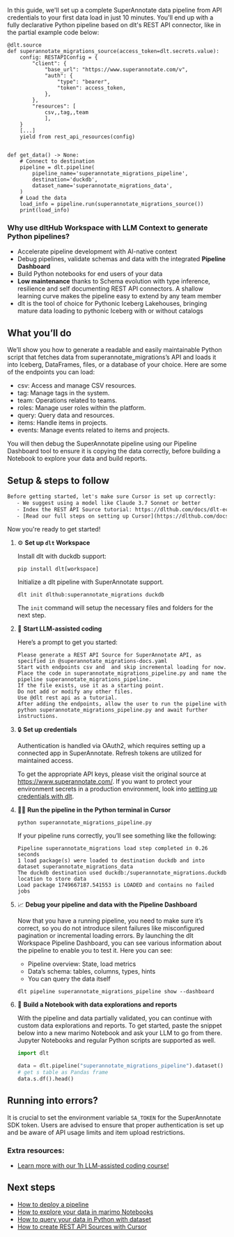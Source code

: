 In this guide, we'll set up a complete SuperAnnotate data pipeline from API credentials to your first data load in just 10 minutes. You'll end up with a fully declarative Python pipeline based on dlt's REST API connector, like in the partial example code below:

```python-outcome
@dlt.source
def superannotate_migrations_source(access_token=dlt.secrets.value):
    config: RESTAPIConfig = {
        "client": {
            "base_url": "https://www.superannotate.com/v",
            "auth": {
                "type": "bearer",
                "token": access_token,
            },
        },
        "resources": [
            csv,,tag,,team
            ],
    }
    [...]
    yield from rest_api_resources(config)


def get_data() -> None:
    # Connect to destination
    pipeline = dlt.pipeline(
        pipeline_name='superannotate_migrations_pipeline',
        destination='duckdb',
        dataset_name='superannotate_migrations_data', 
    )
    # Load the data
    load_info = pipeline.run(superannotate_migrations_source())
    print(load_info) 
```

### Why use dltHub Workspace with LLM Context to generate Python pipelines?

- Accelerate pipeline development with AI-native context
- Debug pipelines, validate schemas and data with the integrated **Pipeline Dashboard**
- Build Python notebooks for end users of your data
- **Low maintenance** thanks to Schema evolution with type inference, resilience and self documenting REST API connectors. A shallow learning curve makes the pipeline easy to extend by any team member
- dlt is the tool of choice for Pythonic Iceberg Lakehouses, bringing mature data loading to pythonic Iceberg with or without catalogs

## What you’ll do

We’ll show you how to generate a readable and easily maintainable Python script that fetches data from superannotate_migrations’s API and loads it into Iceberg, DataFrames, files, or a database of your choice. Here are some of the endpoints you can load:

- csv: Access and manage CSV resources.
- tag: Manage tags in the system.
- team: Operations related to teams.
- roles: Manage user roles within the platform.
- query: Query data and resources.
- items: Handle items in projects.
- events: Manage events related to items and projects.

You will then debug the SuperAnnotate pipeline using our Pipeline Dashboard tool to ensure it is copying the data correctly, before building a Notebook to explore your data and build reports.

## Setup & steps to follow

```default
Before getting started, let's make sure Cursor is set up correctly:
   - We suggest using a model like Claude 3.7 Sonnet or better
   - Index the REST API Source tutorial: https://dlthub.com/docs/dlt-ecosystem/verified-sources/rest_api/ and add it to context as **@dlt rest api**
   - [Read our full steps on setting up Cursor](https://dlthub.com/docs/dlt-ecosystem/llm-tooling/cursor-restapi#23-configuring-cursor-with-documentation)
```

Now you're ready to get started!

1. ⚙️ **Set up `dlt` Workspace**
    
    Install dlt with duckdb support:
    ```shell
    pip install dlt[workspace]
    ```

    Initialize a dlt pipeline with SuperAnnotate support.
    ```shell
    dlt init dlthub:superannotate_migrations duckdb
    ```

    The `init` command will setup the necessary files and folders for the next step.
    
2. 🤠 **Start LLM-assisted coding**
    
    Here’s a prompt to get you started:
    
    ```prompt
    Please generate a REST API Source for SuperAnnotate API, as specified in @superannotate_migrations-docs.yaml 
    Start with endpoints csv and  and skip incremental loading for now. 
    Place the code in superannotate_migrations_pipeline.py and name the pipeline superannotate_migrations_pipeline. 
    If the file exists, use it as a starting point. 
    Do not add or modify any other files. 
    Use @dlt rest api as a tutorial. 
    After adding the endpoints, allow the user to run the pipeline with python superannotate_migrations_pipeline.py and await further instructions.
    ```

    
3. 🔒 **Set up credentials** 
    
    Authentication is handled via OAuth2, which requires setting up a connected app in SuperAnnotate. Refresh tokens are utilized for maintained access.
    
    To get the appropriate API keys, please visit the original source at https://www.superannotate.com/.
    If you want to protect your environment secrets in a production environment, look into [setting up credentials with dlt](https://dlthub.com/docs/walkthroughs/add_credentials).
    
4. 🏃‍♀️ **Run the pipeline in the Python terminal in Cursor**
    
    ```shell
    python superannotate_migrations_pipeline.py
    ```
    
    If your pipeline runs correctly, you’ll see something like the following:
    
    ```shell
    Pipeline superannotate_migrations load step completed in 0.26 seconds
    1 load package(s) were loaded to destination duckdb and into dataset superannotate_migrations_data
    The duckdb destination used duckdb:/superannotate_migrations.duckdb location to store data
    Load package 1749667187.541553 is LOADED and contains no failed jobs
    ```
    
5. 📈 **Debug your pipeline and data with the Pipeline Dashboard**

    Now that you have a running pipeline, you need to make sure it’s correct, so you do not introduce silent failures like misconfigured pagination or incremental loading errors. By launching the dlt Workspace Pipeline Dashboard, you can see various information about the pipeline to enable you to test it. Here you can see:
    - Pipeline overview: State, load metrics
    - Data’s schema: tables, columns, types, hints
    - You can query the data itself
    
    ```shell
    dlt pipeline superannotate_migrations_pipeline show --dashboard
    ```
    
6. 🐍 **Build a Notebook with data explorations and reports**

    With the pipeline and data partially validated, you can continue with custom data explorations and reports. To get started, paste the snippet below into a new marimo Notebook and ask your LLM to go from there. Jupyter Notebooks and regular Python scripts are supported as well.

    
    ```python
    import dlt

   data = dlt.pipeline("superannotate_migrations_pipeline").dataset()
   # get s table as Pandas frame
   data.s.df().head()
    ```

## Running into errors?

It is crucial to set the environment variable `SA_TOKEN` for the SuperAnnotate SDK token. Users are advised to ensure that proper authentication is set up and be aware of API usage limits and item upload restrictions.

### Extra resources:

- [Learn more with our 1h LLM-assisted coding course!](https://www.youtube.com/watch?v=GGid70rnJuM)

## Next steps

- [How to deploy a pipeline](https://dlthub.com/docs/walkthroughs/deploy-a-pipeline)
- [How to explore your data in marimo Notebooks](https://dlthub.com/docs/general-usage/dataset-access/marimo)
- [How to query your data in Python with dataset](https://dlthub.com/docs/general-usage/dataset-access/dataset)
- [How to create REST API Sources with Cursor](https://dlthub.com/docs/dlt-ecosystem/llm-tooling/cursor-restapi)